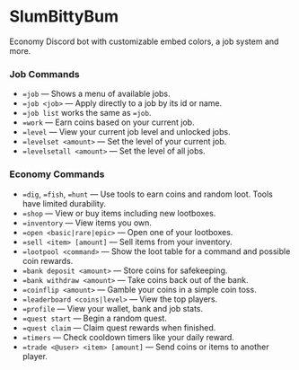 # SlumBittyBum

Economy Discord bot with customizable embed colors, a job system and more.

### Job Commands

- `=job` &mdash; Shows a menu of available jobs.
- `=job <job>` &mdash; Apply directly to a job by its id or name.
- `=job list` works the same as `=job`.
- `=work` &mdash; Earn coins based on your current job.
- `=level` &mdash; View your current job level and unlocked jobs.
- `=levelset <amount>` &mdash; Set the level of your current job.
- `=levelsetall <amount>` &mdash; Set the level of all jobs.

### Economy Commands

- `=dig`, `=fish`, `=hunt` &mdash; Use tools to earn coins and random loot. Tools have limited durability.
- `=shop` &mdash; View or buy items including new lootboxes.
- `=inventory` &mdash; View items you own.
- `=open <basic|rare|epic>` &mdash; Open one of your lootboxes.
- `=sell <item> [amount]` &mdash; Sell items from your inventory.
- `=lootpool <command>` &mdash; Show the loot table for a command and possible coin rewards.
- `=bank deposit <amount>` &mdash; Store coins for safekeeping.
- `=bank withdraw <amount>` &mdash; Take coins back out of the bank.
- `=coinflip <amount>` &mdash; Gamble your coins in a simple coin toss.
- `=leaderboard <coins|level>` &mdash; View the top players.
- `=profile` &mdash; View your wallet, bank and job stats.
- `=quest start` &mdash; Begin a random quest.
- `=quest claim` &mdash; Claim quest rewards when finished.
- `=timers` &mdash; Check cooldown timers like your daily reward.
- `=trade <@user> <item> [amount]` &mdash; Send coins or items to another player.
